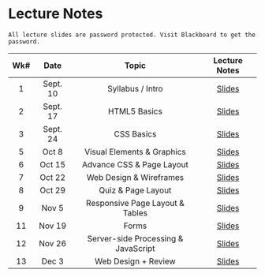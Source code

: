 # Lecture Notes

```{warning}
All lecture slides are password protected. Visit Blackboard to get the password.
```

| Wk# |  Date   |          Topic           |                                                                                                                                                                                      Lecture Notes                                                                                                                                                                                      |
|:---:|:-------:|:-----------:|:------------------------------------------------------------------------------------------------------------------------------------:|
|  1  | Sept. 10 | Syllabus / Intro | [Slides](https://jstrieb.github.io/link-lock/#eyJ2IjoiMC4wLjEiLCJlIjoidCtqZVZmSHR3dmxqLzBGZGxXa1c3UnRzcTdsSHhPMEdUMjNsdGdHR0NaYTJXUHV0dmx5L0htNVhrY0k4OU5yR0pVclk3ZENIenpxWDJldlZGYXdsTkxyYnRTVHMxMVpYVjAyc0VYT2I5WHlDS1VSMDVtMERXZVlud1dwUDYwc0djOTE3aXM1anFpeFhZMzBGY21WUzFTaUdqdUk9IiwiaSI6Ik1FYVJ0bm84VzNCbkVxeTcifQ==)|
|  2  | Sept. 17 | HTML5 Basics | [Slides](https://jstrieb.github.io/link-lock/#eyJ2IjoiMC4wLjEiLCJlIjoiOTRxaExadGxrNkF5UE1VRXZDa3NCK1I1bjNkWjNaSHp2c0FhL0VzN2dhbWFaZ1VWVUVLYitDYmJwVWZiQ1lMWmlZTFNlWTY5RktCbGRVdXpTZndjZm1kcThWdjRrSytZbXFTTmZLTXF1QWVMbDJ6QmhoZlJPc0RrN2d4TGMyNXlCZEdONVFIb1B3OU4weVlNUm5lOEFQNVNaRlE9IiwiaSI6ImIxajk2M1VQeFNIS2JNbS8ifQ==)|
|  3  | Sept. 24 | CSS Basics | [Slides](https://jstrieb.github.io/link-lock/#eyJ2IjoiMC4wLjEiLCJlIjoibXljV0o1eTlPUWhWRk9PakNsbVpIaHNIL3puSkovam5qL1BPUktFajhCQVRmZHE0dDJlZzQ3NW9VOWlCa3Z1cEhycUMrUFRlaVB6TU9YU2x6dW0wMjVqQk1hVTl0dzhnRUFtby9CaGg1NHY5ckpqMlhQanJUbDRZUDVScnNkODFVUlNXTU9RRU9QZ093bkRYa21vcjBSeGxhaVU9IiwiaSI6InpGbUl5WFBBbVdOOEJEaDEifQ==)|
|  5  | Oct 8 | Visual Elements & Graphics | [Slides](https://jstrieb.github.io/link-lock/#eyJ2IjoiMC4wLjEiLCJlIjoidktHYjJieUYzc2dWS1ZxS0xBQ3BIMXk4SUVLNUxwd3RHK0h2eUJJZmRNUW9MZTZRY2g2OFBRUG15NzQ3VlcvTHUvTUphNFFtQys3dysxQkRFWUloOWxSSkN1UnBjcGNScEZIR0RBandVNENYTjk2emErNUxsMlM3TS9CQ2VWTVJWYmpHVVBFS28vM0RXeWdaWkVoRVB1NFQ3ZGs9IiwiaSI6IjdPREdpcWVmbHBYdysrZy8ifQ==)|
|  6  |  Oct 15 | Advance CSS & Page Layout                                   |   [Slides](https://jstrieb.github.io/link-lock/#eyJ2IjoiMC4wLjEiLCJlIjoiK0hGWGJuaXN5NmYrZGNYUUxZeXNvc0RHMDlleXJoaTA2WW1DdUJVYTIwNnFrb0I4VHhDYkJVVUM2QzVIWHhNdzRsMkJJNDR1M0FmdFROMGNkZHBxbW9yS3VhaXkxY1dyeThSOVlqYUVXdWlxcVQ5ZWt6aDJXdG9MemJVb2JLT01MOFM0enQ4cFpaU2w3dzhBVWNQRnJMS3E1aUU9IiwiaSI6ImhLMXg0RkFldEhwQ0N3Y3kifQ==)    |
|  7  |  Oct 22 | Web Design & Wireframes                                   |   [Slides](https://jstrieb.github.io/link-lock/#eyJ2IjoiMC4wLjEiLCJlIjoibnZpdFF3S3Y4V2tJei9iWUN3bkNkYUJHQ3FkUTJGa1ZOQm9oMVFtcTZ5cFdtZExlSWROdzdPeGZOSkVabVUyNTBBd0NZSjdHQmxqa1A1WklSR2NwQTM5dWJSUEFkckNFdEhqKzY3TVRnTkVlOU9QemlxamFqUEl2TmIveFZqSE1tNEVyWE9rT3BBVkpHYVIvSjlPWGhvM2VFRmc9IiwiaSI6InZuZGREK1Y0WjZxK3ZGOHYifQ==)    |
|  8  |  Oct 29 |        Quiz & Page Layout                                     |   [Slides](https://jstrieb.github.io/link-lock/#eyJ2IjoiMC4wLjEiLCJlIjoid1N3b0Fta3RsczhmbkZidjMwZUNGWi9teWZJWTJUOThvcitNZk1iR2F6YTJody92OWxXa3d4dFhxSmZQVzc3bUZjZTQxdDIyZWMyaHF5QTJIMkNnd2xYZzRLL2ZLNEwvZGRRRVNQdUc5eE9MQ1dCQUxteENNZGpPQnJpc0ZqbnlkVVpXK084WkpVdUk2OUFPSUZFdXE5ZTRjbUU9IiwiaSI6ImR2ZFFPYm1NSnRQcEU4NWUifQ==)    |
|  9  |  Nov 5 | Responsive Page Layout & Tables          |   [Slides](https://jstrieb.github.io/link-lock/#eyJ2IjoiMC4wLjEiLCJlIjoiU1RFbHhrVGkrcXJ4cTkyOE52a2F0TmUxSUNwWkNueGJmYVZrVFdLL3QvTldQb3ZHY2hscTVwTUpwT21Rekp2S2ZPbngzaHBlTWg4VXByYTBZdTV1ZVRJMWtaNE45YUxpVEI3SCtiWURLYW50S2c5cWgwN2pGZ1pzdm10VjcwVFZGMlZObTRzcDdkM3FXbjVFRk9xT0p3UWhtQVU9IiwiaSI6Imo4K2QxcUJPZ2ZJbmlPMTQifQ==)    |
|  11  |  Nov 19 | Forms                                    |   [Slides](https://jstrieb.github.io/link-lock/#eyJ2IjoiMC4wLjEiLCJlIjoiRFlYWXBQemQ3ZDh0TGZkSHBUVHplcHA4K1dHc2R4SzRMeEk5eGtuQm1oOXFrYUJobFQxQ1R6RmhXUlFyUWgrZUxoK1N0d1NuTmhweHg5aTNOMmxtc1VQdnBZY0RkRDBZVlg4OSt5R08rb3RVQXJMZ0tNVVF0VHZpa3pBeExEL2N6eFhXY09EbTNMUERtbjJxb2RVYlo0WG5OQ289IiwiaSI6IkI4TUFEbnd6RUY3dUFVUEIifQ==)    |
|  12  |  Nov 26 | Server-side Processing & JavaScript                                               |   [Slides](https://jstrieb.github.io/link-lock/#eyJ2IjoiMC4wLjEiLCJlIjoiV25LRHJIOVB4WmNzTUZMTFdMcWtrMlNtc3pyM3FOOHJqUWJoS2tkanVJTDRTY3BMNllBZ0E3VytPN1k0TGppcitycVNSK1JsaHFpeExOV1RJV3B0YkxCUTlVczdJZk42aXdFWTlzbkpxUEFNaGdxTjBJaWdsdUk5NW9xZzRhc1lQWTkrSDNVc2V2UnJGZmNkSXN6WXpES1NCWjA9IiwiaSI6ImtCUUV0REk3MURXRzU3Mm8ifQ==)    |
|  13  |  Dec 3 | Web Design + Review                                             |   [Slides](https://jstrieb.github.io/link-lock/#eyJ2IjoiMC4wLjEiLCJlIjoiYUZDL2VHMms4MVFsVTZHd25nbDlhVXQ2MkdEQzVCbHNuUWdSOTNtOWxmVURsMzZwUjBDY09McVNHT2tOODFWRVpsU211a250KzFOelFyYnVMcUNKVitVM2tFNkx5YUJodGVvZDVOa3VhbTgzRzU4V0kvMDZqQ1lNcThNYWcxMUh0QmU2MkthNDdPYmNnNmVtdWRIeS9NNlJacVE9IiwiaSI6InFVSUFNeEdxS3FVcmd4VXAifQ==)    |
